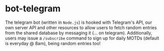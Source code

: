 # bot-telegram
The telegram bot (written in `Node.js`) is hooked with Telegram's API, our own server API and other resources to allow users to fetch random entries from the shared database by messaging it (... on telegram). Additionally, users may issue a `/subscribe` command to sign up for daily MOTDs (default is everyday @ 8am), being random entries too!
